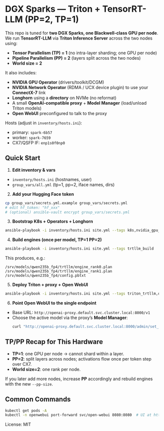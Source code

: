 # DGX Sparks — Triton + TensorRT-LLM (PP=2, TP=1)

This repo is tuned for **two DGX Sparks, one Blackwell-class GPU per node**.
We run **TensorRT-LLM** via **Triton Inference Server** across the two nodes using:

- **Tensor Parallelism (TP) = 1** (no intra-layer sharding; one GPU per node)
- **Pipeline Parallelism (PP) = 2** (layers split across the two nodes)
- **World size = 2**

It also includes:
- **NVIDIA GPU Operator** (drivers/toolkit/DCGM)
- **NVIDIA Network Operator** (RDMA / UCX device plugin) to use your **ConnectX-7** link
- **Longhorn** using a **directory** on NVMe (no reformat)
- A small **OpenAI-compatible proxy** + **Model Manager** (load/unload Triton models)
- **Open WebUI** preconfigured to talk to the proxy

Hosts (adjust in `inventory/hosts.ini`):
- primary: `spark-6b57`
- worker:  `spark-7659`
- CX7/QSFP IF: `enp1s0f0np0`

## Quick Start

1) **Edit inventory & vars**
- `inventory/hosts.ini` (hostnames, user)
- `group_vars/all.yml` (tp=1, pp=2, iface names, dirs)

2) **Add your Hugging Face token**
```bash
cp group_vars/secrets.yml.example group_vars/secrets.yml
# edit hf_token: "hf_xxx"
# (optional) ansible-vault encrypt group_vars/secrets.yml
```

3) **Bootstrap K8s + Operators + Longhorn**
```bash
ansible-playbook -i inventory/hosts.ini site.yml --tags k8s,nvidia_gpu_operator,nvidia_net_operator,longhorn
```

4) **Build engines (once per model, TP=1 PP=2)**
```bash
ansible-playbook -i inventory/hosts.ini site.yml --tags trtllm_build
```

This produces, e.g.:
```
/srv/models/qwen235b_fp4/trtllm/engine_rank0.plan
/srv/models/qwen235b_fp4/trtllm/engine_rank1.plan
/srv/models/qwen235b_fp4/config.pbtxt
```

5) **Deploy Triton + proxy + Open WebUI**
```bash
ansible-playbook -i inventory/hosts.ini site.yml --tags triton_trtllm,openai_proxy,openwebui
```

6) **Point Open WebUI to the single endpoint**
- Base URL: `http://openai-proxy.default.svc.cluster.local:8000/v1`
- Choose the active model via the proxy’s **Model Manager**:
  ```bash
  curl "http://openai-proxy.default.svc.cluster.local:8000/admin/set_model?name=qwen235b_fp4"
  ```

## TP/PP Recap for This Hardware

- **TP=1**: one GPU per node → cannot shard within a layer.
- **PP=2**: split layers across nodes; activations flow once per token step over CX7.
- **World size=2**: one rank per node.

If you later add more nodes, increase **PP** accordingly and rebuild engines with the new `--pp-size`.

## Common Commands

```bash
kubectl get pods -A
kubectl -n openwebui port-forward svc/open-webui 8080:8080  # UI at http://localhost:8080
```

License: MIT
